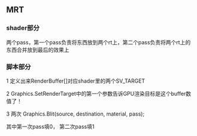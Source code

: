 ## MRT

### shader部分

两个pass，第一个pass负责将东西放到两个rt上，第二个pass负责将两个rt上的东西合并放到最后的效果上

### 脚本部分

1 定义出来RenderBuffer[]对应shader里的两个SV_TARGET   

2  Graphics.SetRenderTarget中的第一个参数告诉GPU渲染目标是这个buffer数值了！

3 两次 Graphics.Blit(source, destination, material, pass);

其中第一次pass填0， 第二次pass填1      





